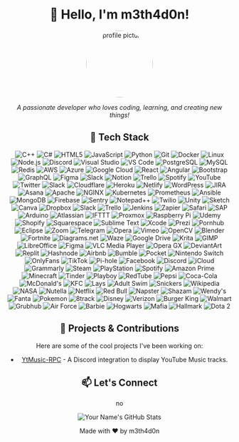 <h1 align="center">👋 Hello, I'm m3th4d0n!</h1>
<p align="center">
  <img src="https://avatars.githubusercontent.com/u/127452038?v=4&size=64" alt="profile picture" width="150" style="border-radius:50%">
</p>
<p align="center">
  <i>A passionate developer who loves coding, learning, and creating new things!</i>
</p>

<div align="center">
  <h2>🚀 Tech Stack</h2>
  <p>
    <img src="https://img.shields.io/badge/C%2B%2B-blue?style=flat-square&logo=c%2B%2B&logoColor=white" alt="C++">
    <img src="https://img.shields.io/badge/CSharp-239120?style=flat-square&logo=c-sharp&logoColor=white" alt="C#">
    <img src="https://img.shields.io/badge/HTML5-E34F26?style=flat-square&logo=html5&logoColor=white" alt="HTML5">
    <img src="https://img.shields.io/badge/JavaScript-F7DF1E?style=flat-square&logo=javascript&logoColor=black" alt="JavaScript">
    <img src="https://img.shields.io/badge/Python-3776AB?style=flat-square&logo=python&logoColor=white" alt="Python">
    <img src="https://img.shields.io/badge/Git-F05032?style=flat-square&logo=git&logoColor=white" alt="Git">
    <img src="https://img.shields.io/badge/Docker-2496ED?style=flat-square&logo=docker&logoColor=white" alt="Docker">
    <img src="https://img.shields.io/badge/Linux-FCC624?style=flat-square&logo=linux&logoColor=black" alt="Linux">
    <img src="https://img.shields.io/badge/Node.js-339933?style=flat-square&logo=node.js&logoColor=white" alt="Node.js">
    <img src="https://img.shields.io/badge/Discord-5865F2?style=flat-square&logo=discord&logoColor=white" alt="Discord">
    <img src="https://img.shields.io/badge/Visual_Studio-5C2D91?style=for-the-badge&logo=visual-studio&logoColor=white" alt="Visual Studio"/>
    <img src="https://img.shields.io/badge/VS%20Code-007ACC?style=flat-square&logo=visual-studio-code&logoColor=white" alt="VS Code">
    <img src="https://img.shields.io/badge/PostgreSQL-4169E1?style=flat-square&logo=postgresql&logoColor=white" alt="PostgreSQL">
    <img src="https://img.shields.io/badge/MySQL-4479A1?style=flat-square&logo=mysql&logoColor=white" alt="MySQL">
    <img src="https://img.shields.io/badge/Redis-DC382D?style=flat-square&logo=redis&logoColor=white" alt="Redis">
    <img src="https://img.shields.io/badge/Amazon%20AWS-232F3E?style=flat-square&logo=amazon-aws&logoColor=white" alt="AWS">
    <img src="https://img.shields.io/badge/Azure-0078D4?style=flat-square&logo=microsoft-azure&logoColor=white" alt="Azure">
    <img src="https://img.shields.io/badge/Google%20Cloud-4285F4?style=flat-square&logo=google-cloud&logoColor=white" alt="Google Cloud">
    <img src="https://img.shields.io/badge/React-61DAFB?style=flat-square&logo=react&logoColor=black" alt="React">
    <img src="https://img.shields.io/badge/Angular-DD0031?style=flat-square&logo=angular&logoColor=white" alt="Angular">
    <img src="https://img.shields.io/badge/Bootstrap-563D7C?style=flat-square&logo=bootstrap&logoColor=white" alt="Bootstrap">
    <img src="https://img.shields.io/badge/GraphQL-E10098?style=flat-square&logo=graphql&logoColor=white" alt="GraphQL">
    <img src="https://img.shields.io/badge/Figma-F24E1E?style=flat-square&logo=figma&logoColor=white" alt="Figma">
    <img src="https://img.shields.io/badge/Slack-4A154B?style=flat-square&logo=slack&logoColor=white" alt="Slack">
    <img src="https://img.shields.io/badge/Notion-000000?style=flat-square&logo=notion&logoColor=white" alt="Notion">
    <img src="https://img.shields.io/badge/Trello-0052CC?style=flat-square&logo=trello&logoColor=white" alt="Trello">
    <img src="https://img.shields.io/badge/Spotify-1DB954?style=flat-square&logo=spotify&logoColor=white" alt="Spotify">
    <img src="https://img.shields.io/badge/YouTube-FF0000?style=flat-square&logo=youtube&logoColor=white" alt="YouTube">
    <img src="https://img.shields.io/badge/Twitter-1DA1F2?style=flat-square&logo=twitter&logoColor=white" alt="Twitter">
    <img src="https://img.shields.io/badge/Slack-4A154B?style=flat-square&logo=slack&logoColor=white" alt="Slack">
    <img src="https://img.shields.io/badge/Cloudflare-F38020?style=flat-square&logo=cloudflare&logoColor=white" alt="Cloudflare">
    <img src="https://img.shields.io/badge/Heroku-430098?style=flat-square&logo=heroku&logoColor=white" alt="Heroku">
    <img src="https://img.shields.io/badge/Netlify-00C7B7?style=flat-square&logo=netlify&logoColor=white" alt="Netlify">
    <img src="https://img.shields.io/badge/WordPress-21759B?style=flat-square&logo=wordpress&logoColor=white" alt="WordPress">
    <img src="https://img.shields.io/badge/JIRA-0052CC?style=flat-square&logo=jira&logoColor=white" alt="JIRA">
    <img src="https://img.shields.io/badge/Asana-F06A6A?style=flat-square&logo=asana&logoColor=white" alt="Asana">
    <img src="https://img.shields.io/badge/Apache-D22128?style=flat-square&logo=apache&logoColor=white" alt="Apache">
    <img src="https://img.shields.io/badge/NGINX-009639?style=flat-square&logo=nginx&logoColor=white" alt="NGINX">
    <img src="https://img.shields.io/badge/Kubernetes-326CE5?style=flat-square&logo=kubernetes&logoColor=white" alt="Kubernetes">
    <img src="https://img.shields.io/badge/Prometheus-E6522C?style=flat-square&logo=prometheus&logoColor=white" alt="Prometheus">
    <img src="https://img.shields.io/badge/Ansible-EE0000?style=flat-square&logo=ansible&logoColor=white" alt="Ansible">
    <img src="https://img.shields.io/badge/MongoDB-47A248?style=flat-square&logo=mongodb&logoColor=white" alt="MongoDB">
    <img src="https://img.shields.io/badge/Firebase-FFCA28?style=flat-square&logo=firebase&logoColor=black" alt="Firebase">
    <img src="https://img.shields.io/badge/Sentry-362D59?style=flat-square&logo=sentry&logoColor=white" alt="Sentry">
    <img src="https://img.shields.io/badge/Notepad++-90E59A?style=flat-square&logo=notepad%2B%2B&logoColor=black" alt="Notepad++">
    <img src="https://img.shields.io/badge/Twilio-F22F46?style=flat-square&logo=twilio&logoColor=white" alt="Twilio">
    <img src="https://img.shields.io/badge/Unity-000000?style=flat-square&logo=unity&logoColor=white" alt="Unity">
    <img src="https://img.shields.io/badge/Sketch-F7B500?style=flat-square&logo=sketch&logoColor=white" alt="Sketch">
    <img src="https://img.shields.io/badge/Canva-00C4CC?style=flat-square&logo=canva&logoColor=white" alt="Canva">
    <img src="https://img.shields.io/badge/Dropbox-0061FF?style=flat-square&logo=dropbox&logoColor=white" alt="Dropbox">
    <img src="https://img.shields.io/badge/Slack-4A154B?style=flat-square&logo=slack&logoColor=white" alt="Slack">
    <img src="https://img.shields.io/badge/Trello-0052CC?style=flat-square&logo=trello&logoColor=white" alt="Trello">
    <img src="https://img.shields.io/badge/Jenkins-D24939?style=flat-square&logo=jenkins&logoColor=white" alt="Jenkins">
    <img src="https://img.shields.io/badge/Zapier-FF4A00?style=flat-square&logo=zapier&logoColor=white" alt="Zapier">
    <img src="https://img.shields.io/badge/Safari-333333?style=flat-square&logo=safari&logoColor=white" alt="Safari">
    <img src="https://img.shields.io/badge/SAP-0FAAFF?style=flat-square&logo=sap&logoColor=white" alt="SAP">
    <img src="https://img.shields.io/badge/Arduino-00979D?style=flat-square&logo=arduino&logoColor=white" alt="Arduino">
    <img src="https://img.shields.io/badge/Atlassian-0052CC?style=flat-square&logo=atlassian&logoColor=white" alt="Atlassian">
    <img src="https://img.shields.io/badge/IFTTT-000000?style=flat-square&logo=ifttt&logoColor=white" alt="IFTTT">
    <img src="https://img.shields.io/badge/Proxmox-E57000?style=flat-square&logo=proxmox&logoColor=white" alt="Proxmox">
    <img src="https://img.shields.io/badge/Raspberry%20Pi-A22846?style=flat-square&logo=raspberry-pi&logoColor=white" alt="Raspberry Pi">
    <img src="https://img.shields.io/badge/Udemy-A435F0?style=flat-square&logo=udemy&logoColor=white" alt="Udemy">
    <img src="https://img.shields.io/badge/Shopify-7AB55C?style=flat-square&logo=shopify&logoColor=white" alt="Shopify">
    <img src="https://img.shields.io/badge/Squarespace-222222?style=flat-square&logo=squarespace&logoColor=white" alt="Squarespace">
    <img src="https://img.shields.io/badge/Sublime%20Text-FF9800?style=flat-square&logo=sublime-text&logoColor=white" alt="Sublime Text">
    <img src="https://img.shields.io/badge/Xcode-147EFB?style=flat-square&logo=xcode&logoColor=white" alt="Xcode">
    <img src="https://img.shields.io/badge/Prezi-3181FF?style=flat-square&logo=prezi&logoColor=white" alt="Prezi">
    <img src="https://img.shields.io/badge/Pornhub-FF9900?style=flat-square&logo=pornhub&logoColor=white" alt="Pornhub">
    <img src="https://img.shields.io/badge/Eclipse-2C2255?style=flat-square&logo=eclipse&logoColor=white" alt="Eclipse">
    <img src="https://img.shields.io/badge/Zoom-2D8CFF?style=flat-square&logo=zoom&logoColor=white" alt="Zoom">
    <img src="https://img.shields.io/badge/Telegram-26A5E4?style=flat-square&logo=telegram&logoColor=white" alt="Telegram">
    <img src="https://img.shields.io/badge/Opera-FF1B2D?style=flat-square&logo=opera&logoColor=white" alt="Opera">
    <img src="https://img.shields.io/badge/Vimeo-1AB7EA?style=flat-square&logo=vimeo&logoColor=white" alt="Vimeo">
    <img src="https://img.shields.io/badge/OpenCV-5C3EE8?style=flat-square&logo=opencv&logoColor=white" alt="OpenCV">
    <img src="https://img.shields.io/badge/Blender-F5792A?style=flat-square&logo=blender&logoColor=white" alt="Blender">
    <img src="https://img.shields.io/badge/Fortnite-9146FF?style=flat-square&logo=fortnite&logoColor=white" alt="Fortnite">
    <img src="https://img.shields.io/badge/Diagrams.net-F08705?style=flat-square&logo=diagrams.net&logoColor=white" alt="Diagrams.net">
    <img src="https://img.shields.io/badge/Waze-33CC99?style=flat-square&logo=waze&logoColor=white" alt="Waze">
    <img src="https://img.shields.io/badge/Google%20Drive-4285F4?style=flat-square&logo=google-drive&logoColor=white" alt="Google Drive">
    <img src="https://img.shields.io/badge/Krita-3BABFF?style=flat-square&logo=krita&logoColor=white" alt="Krita">
    <img src="https://img.shields.io/badge/GIMP-5C5543?style=flat-square&logo=gimp&logoColor=white" alt="GIMP">
    <img src="https://img.shields.io/badge/LibreOffice-18A303?style=flat-square&logo=libreoffice&logoColor=white" alt="LibreOffice">
    <img src="https://img.shields.io/badge/Figma-F24E1E?style=flat-square&logo=figma&logoColor=white" alt="Figma">
    <img src="https://img.shields.io/badge/VLC%20Media%20Player-FF8800?style=flat-square&logo=vlc-media-player&logoColor=white" alt="VLC Media Player">
    <img src="https://img.shields.io/badge/Opera%20GX-FF1B2D?style=flat-square&logo=opera-gx&logoColor=white" alt="Opera GX">
    <img src="https://img.shields.io/badge/DeviantArt-05CC47?style=flat-square&logo=deviantart&logoColor=white" alt="DeviantArt">
    <img src="https://img.shields.io/badge/Replit-667881?style=flat-square&logo=replit&logoColor=white" alt="Replit">
    <img src="https://img.shields.io/badge/Hashnode-2962FF?style=flat-square&logo=hashnode&logoColor=white" alt="Hashnode">
    <img src="https://img.shields.io/badge/Airbnb-FF5A5F?style=flat-square&logo=airbnb&logoColor=white" alt="Airbnb">
    <img src="https://img.shields.io/badge/Bumble-FFB300?style=flat-square&logo=bumble&logoColor=white" alt="Bumble">
    <img src="https://img.shields.io/badge/Pocket-EE4056?style=flat-square&logo=pocket&logoColor=white" alt="Pocket">
    <img src="https://img.shields.io/badge/Nintendo%20Switch-E60012?style=flat-square&logo=nintendo-switch&logoColor=white" alt="Nintendo Switch">
    <img src="https://img.shields.io/badge/OnlyFans-000000?style=flat-square&logo=onlyfans&logoColor=white" alt="OnlyFans">
    <img src="https://img.shields.io/badge/TikTok-000000?style=flat-square&logo=tiktok&logoColor=white" alt="TikTok">
    <img src="https://img.shields.io/badge/Pi--hole-96060C?style=flat-square&logo=pi-hole&logoColor=white" alt="Pi-hole">
    <img src="https://img.shields.io/badge/Facebook-1877F2?style=flat-square&logo=facebook&logoColor=white" alt="Facebook">
    <img src="https://img.shields.io/badge/Discord-5865F2?style=flat-square&logo=discord&logoColor=white" alt="Discord">
    <img src="https://img.shields.io/badge/iCloud-3693F3?style=flat-square&logo=icloud&logoColor=white" alt="iCloud">
    <img src="https://img.shields.io/badge/Grammarly-15C39A?style=flat-square&logo=grammarly&logoColor=white" alt="Grammarly">
    <img src="https://img.shields.io/badge/Steam-000000?style=flat-square&logo=steam&logoColor=white" alt="Steam">
    <img src="https://img.shields.io/badge/PlayStation-003791?style=flat-square&logo=playstation&logoColor=white" alt="PlayStation">
    <img src="https://img.shields.io/badge/Spotify-1DB954?style=flat-square&logo=spotify&logoColor=white" alt="Spotify">
    <img src="https://img.shields.io/badge/Amazon%20Prime-FF9900?style=flat-square&logo=amazon-prime&logoColor=white" alt="Amazon Prime">
    <img src="https://img.shields.io/badge/Minecraft-62B47A?style=flat-square&logo=minecraft&logoColor=white" alt="Minecraft">
    <img src="https://img.shields.io/badge/Tinder-FF6B6B?style=flat-square&logo=tinder&logoColor=white" alt="Tinder">
    <img src="https://img.shields.io/badge/Playboy-FFB6C1?style=flat-square&logo=playboy&logoColor=white" alt="Playboy">
    <img src="https://img.shields.io/badge/RedTube-FF0000?style=flat-square&logo=redtube&logoColor=white" alt="RedTube">
    <img src="https://img.shields.io/badge/Pepsi-005BBB?style=flat-square&logo=pepsi&logoColor=white" alt="Pepsi">
    <img src="https://img.shields.io/badge/Coca--Cola-FF0015?style=flat-square&logo=coca-cola&logoColor=white" alt="Coca-Cola">
    <img src="https://img.shields.io/badge/McDonald's-FBC817?style=flat-square&logo=mcdonalds&logoColor=white" alt="McDonald's">
    <img src="https://img.shields.io/badge/KFC-D32E2E?style=flat-square&logo=kfc&logoColor=white" alt="KFC">
    <img src="https://img.shields.io/badge/Lays-FFD700?style=flat-square&logo=lays&logoColor=white" alt="Lays">
    <img src="https://img.shields.io/badge/Adult%20Swim-000000?style=flat-square&logo=adult-swim&logoColor=white" alt="Adult Swim">
    <img src="https://img.shields.io/badge/Snickers-8B3A3A?style=flat-square&logo=snickers&logoColor=white" alt="Snickers">
    <img src="https://img.shields.io/badge/Wikipedia-000000?style=flat-square&logo=wikipedia&logoColor=white" alt="Wikipedia">
    <img src="https://img.shields.io/badge/NASA-FA0020?style=flat-square&logo=nasa&logoColor=white" alt="NASA">
    <img src="https://img.shields.io/badge/Nutella-6F1503?style=flat-square&logo=nutella&logoColor=white" alt="Nutella">
    <img src="https://img.shields.io/badge/Netflix-E50914?style=flat-square&logo=netflix&logoColor=white" alt="Netflix">
    <img src="https://img.shields.io/badge/Red%20Bull-F20000?style=flat-square&logo=red-bull&logoColor=white" alt="Red Bull">
    <img src="https://img.shields.io/badge/Napster-000000?style=flat-square&logo=napster&logoColor=white" alt="Napster">
    <img src="https://img.shields.io/badge/Shazam-0088CC?style=flat-square&logo=shazam&logoColor=white" alt="Shazam">
    <img src="https://img.shields.io/badge/Wendy's-E22027?style=flat-square&logo=wendys&logoColor=white" alt="Wendy's">
    <img src="https://img.shields.io/badge/Fanta-FF8000?style=flat-square&logo=fanta&logoColor=white" alt="Fanta">
    <img src="https://img.shields.io/badge/Pokemon-FFCB05?style=flat-square&logo=pokemon&logoColor=black" alt="Pokemon">
    <img src="https://img.shields.io/badge/8track-FF4747?style=flat-square&logo=8tracks&logoColor=white" alt="8track">
    <img src="https://img.shields.io/badge/Disney-113CCF?style=flat-square&logo=disney&logoColor=white" alt="Disney">
    <img src="https://img.shields.io/badge/Verizon-CD040B?style=flat-square&logo=verizon&logoColor=white" alt="Verizon">
    <img src="https://img.shields.io/badge/Burger%20King-EC1C24?style=flat-square&logo=burger-king&logoColor=white" alt="Burger King">
    <img src="https://img.shields.io/badge/Walmart-0071CE?style=flat-square&logo=walmart&logoColor=white" alt="Walmart">
    <img src="https://img.shields.io/badge/Grubhub-EE4E34?style=flat-square&logo=grubhub&logoColor=white" alt="Grubhub">
    <img src="https://img.shields.io/badge/Air%20Force-0033A0?style=flat-square&logo=air-force&logoColor=white" alt="Air Force">
    <img src="https://img.shields.io/badge/Barbie-DAA8A1?style=flat-square&logo=barbie&logoColor=white" alt="Barbie">
    <img src="https://img.shields.io/badge/Hogwarts-660066?style=flat-square&logo=hogwarts&logoColor=white" alt="Hogwarts">
    <img src="https://img.shields.io/badge/Mafia-000000?style=flat-square&logo=mafia&logoColor=white" alt="Mafia">
    <img src="https://img.shields.io/badge/Hallmark-DAA520?style=flat-square&logo=hallmark&logoColor=white" alt="Hallmark">
    <img src="https://img.shields.io/badge/Dota%202-FA320A?style=flat-square&logo=dota-2&logoColor=white" alt="Dota 2">



  </p>
</div>

<div align="center">
  <h2>💼 Projects & Contributions</h2>
  <p>Here are some of the cool projects I've been working on:</p>
  <ul>
    <li><a href="https://github.com/m3th4d0n/YtMusic-RPC">YtMusic-RPC</a> - A Discord integration to display YouTube Music tracks.</li>
  </ul>
</div>

<div align="center">
  <h2>📫 Let's Connect</h2>
  <p>
    no
  </p>
</div>

<p align="center">
  <img src="https://github-readme-stats.vercel.app/api?username=m3th4d0n&show_icons=true&theme=radical" alt="Your Name's GitHub Stats">
</p>

<footer align="center">
  <p>Made with ❤️ by m3th4d0n</p>
</footer>

